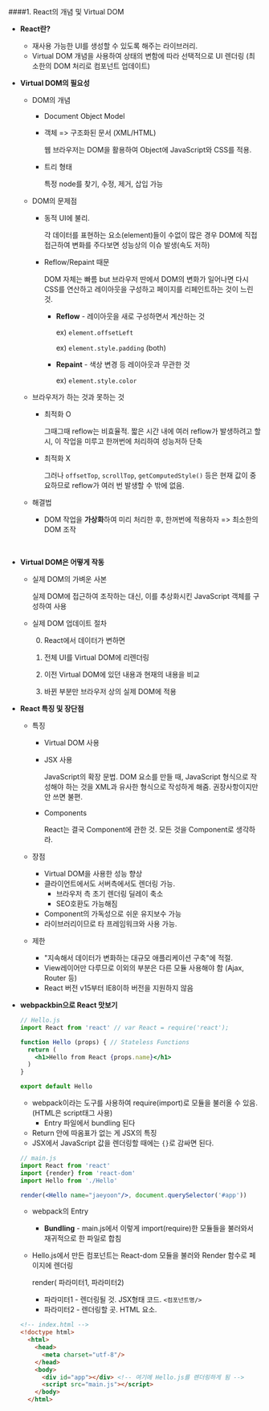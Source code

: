 ####1. React의 개념 및 Virtual DOM

- **React란?**
  - 재사용 가능한 UI를 생성할 수 있도록 해주는 라이브러리.
  - Virtual DOM 개념을 사용하여 상태의 변함에 따라 선택적으로 UI 렌더링 (최소한의 DOM 처리로 컴포넌트 업데이트)

- **Virtual DOM의 필요성**

  - DOM의 개념

    - Document Object Model 

    - 객체 => 구조화된 문서 (XML/HTML)

      웹 브라우저는 DOM을 활용하여 Object에 JavaScript와 CSS를 적용.

    - 트리 형태

      특정 node를 찾기, 수정, 제거, 삽입 가능

  - DOM의 문제점

    - 동적 UI에 불리.

      각 데이터를 표현하는 요소(element)들이 수없이 많은 경우 DOM에 직접 접근하여 변화를 주다보면 성능상의 이슈 발생(속도 저하)

    - Reflow/Repaint 때문

      DOM 자체는 빠름 but 브라우저 딴에서 DOM의 변화가 일어나면 다시 CSS를 연산하고 레이아웃을 구성하고 페이지를 리페인트하는 것이 느린 것.

      - **Reflow** - 레이아웃을 새로 구성하면서 계산하는 것

        ex) `element.offsetLeft`

        ex) `element.style.padding` (both)

      - **Repaint** - 색상 변경 등 레이아웃과 무관한 것

        ex) `element.style.color`

  - 브라우저가 하는 것과 못하는 것

    - 최적화 O

      그때그때 reflow는 비효율적. 짧은 시간 내에 여러 reflow가 발생하려고 할 시, 이 작업을 미루고 한꺼번에 처리하여 성능저하 단축

    - 최적화 X

      그러나 `offsetTop`, `scrollTop`, `getComputedStyle()` 등은 현재 값이 중요하므로 reflow가 여러 번 발생할 수 밖에 없음.

  - 해결법

    - DOM 작업을 **가상화**하여 미리 처리한 후, 한꺼번에 적용하자 => 최소한의 DOM 조작

    ​

- **Virtual DOM은 어떻게 작동**

  - 실제 DOM의 가벼운 사본

    실제 DOM에 접근하여 조작하는 대신, 이를 추상화시킨 JavaScript 객체를 구성하여 사용

  - 실제 DOM 업데이트 절차

    0) React에서 데이터가 변하면

    1) 전체 UI를 Virtual DOM에 리렌더링

    2) 이전 Virtual DOM에 있던 내용과 현재의 내용을 비교

    3) 바뀐 부분만 브라우저 상의 실제 DOM에 적용

- **React 특징 및 장단점**

  - 특징

    - Virtual DOM 사용

    - JSX 사용 

      JavaScript의 확장 문법. DOM 요소를 만들 때, JavaScript 형식으로 작성해야 하는 것을 XML과 유사한 형식으로 작성하게 해줌. 권장사항이지만 안 쓰면 불편.

    - Components

      React는 결국 Component에 관한 것. 모든 것을 Component로 생각하라.

  - 장점

    - Virtual DOM을 사용한 성능 향상
    - 클라이언트에서도 서버측에서도 렌더링 가능. 
      - 브라우저 측 초기 렌더링 딜레이 축소 
      - SEO호환도 가능해짐
    - Component의 가독성으로 쉬운 유지보수 가능
    - 라이브러리이므로 타 프레임워크와 사용 가능.

  - 제한

    - "지속해서 데이터가 변화하는 대규모 애플리케이션 구축"에 적절.
    - View레이어만 다루므로 이외의 부분은 다른 모듈 사용해야 함 (Ajax, Router 등)
    - React 버전 v15부터 IE8이하 버전을 지원하지 않음

- **webpackbin으로 React 맛보기**

  ```jsx
  // Hello.js
  import React from 'react' // var React = require('react');

  function Hello (props) { // Stateless Functions
    return (
      <h1>Hello from React {props.name}</h1> 
    )
  }

  export default Hello
  ```

  - webpack이라는 도구를 사용하여 require(import)로 모듈을 불러올 수 있음. (HTML은 script태그 사용)
    - Entry 파일에서 bundling 된다
  - Return 안에 따옴표가 없는 게 JSX의 특징
  - JSX에서 JavaScript 값을 렌더링할 때에는 `{}`로 감싸면 된다.

  ```jsx
  // main.js
  import React from 'react'
  import {render} from 'react-dom'
  import Hello from './Hello'

  render(<Hello name="jaeyoon"/>, document.querySelector('#app'))
  ```

  - webpack의 Entry

    - **Bundling** - main.js에서 이렇게 import(require)한 모듈들을 불러와서 재귀적으로 한 파일로 합침

  - Hello.js에서 만든 컴포넌트는 React-dom 모듈을 불러와 Render 함수로 페이지에 렌더링

    render( 파라미터1, 파라미터2)

    - 파라미터1 - 렌더링될 것. JSX형태 코드. `<컴포넌트명/>`
    - 파라미터2 - 렌더링할 곳. HTML 요소.

  ```html
  <!-- index.html -->
  <!doctype html>
    <html>
      <head>
        <meta charset="utf-8"/>
      </head>
      <body>
        <div id="app"></div> <!-- 여기에 Hello.js를 렌더링하게 됨 -->
        <script src="main.js"></script>
      </body>
    </html>
  ```

